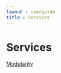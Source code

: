 ```yaml
---
layout : userguide
title : Services
---
```

# Services

 <a class='next' href="modularity.html"><span class="icon-chevron-right"></span>Modularity</a>